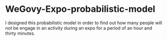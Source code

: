 # WeGovy-Expo-probabilistic-model
I designed this probabilistic model in order to find out how many people will not be engage in an activity during an expo for a period of an hour and thirty minutes.
